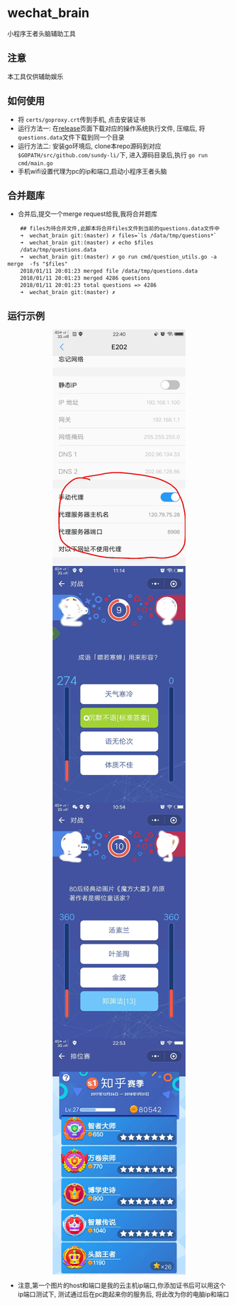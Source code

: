 # wechat_brain
小程序王者头脑辅助工具


## 注意
本工具仅供辅助娱乐

## 如何使用
	
- 将 `certs/goproxy.crt`传到手机, 点击安装证书
- 运行方法一: 在[release](https://github.com/sundy-li/wechat_brain/releases)页面下载对应的操作系统执行文件, 压缩后, 将`questions.data`文件下载到同一个目录
- 运行方法二: 安装go环境后, clone本repo源码到对应`$GOPATH/src/github.com/sundy-li/`下, 进入源码目录后,执行 `go run cmd/main.go`
- 手机wifi设置代理为pc的ip和端口,启动小程序王者头脑

## 合并题库

- 合并后,提交一个merge request给我,我将合并题库
```	
	## files为待合并文件,此脚本将合并files文件到当前的questions.data文件中
	➜  wechat_brain git:(master) ✗ files=`ls /data/tmp/questions*`
	➜  wechat_brain git:(master) ✗ echo $files
	/data/tmp/questions.data
	➜  wechat_brain git:(master) ✗ go run cmd/question_utils.go -a merge  -fs "$files"
	2018/01/11 20:01:23 merged file /data/tmp/questions.data
	2018/01/11 20:01:23 merged 4286 questions
	2018/01/11 20:01:23 total questions => 4286
	➜  wechat_brain git:(master) ✗

```

## 运行示例

<div align="center">    
 <img src="./docs/3.jpeg" width = "300" alt="配置代理" align=center />
 <img src="./docs/2.jpg" width = "300" alt="自动提示标准答案" align=center />
 <img src="./docs/1.jpg" width = "300" alt="自动估算最可能的答案" align=center />
 <img src="./docs/4.jpeg" width = "300" alt="自动提示标准答案" align=center />
</div>

- 注意,第一个图片的host和端口是我的云主机ip端口,你添加证书后可以用这个ip端口测试下, 测试通过后在pc跑起来你的服务后, 将此改为你的电脑ip和端口